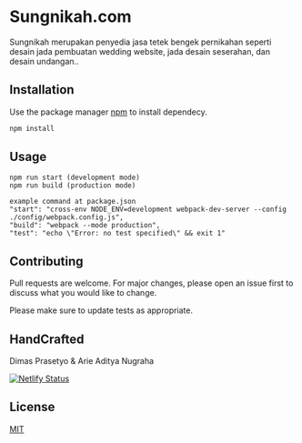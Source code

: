 # Sungnikah.com

Sungnikah merupakan penyedia jasa tetek bengek pernikahan seperti desain jada pembuatan wedding website, jada desain seserahan, dan desain undangan..

## Installation

Use the package manager [npm](https://nodejs.org/en/download/package-manager/) to install dependecy.

```bash
npm install
```

## Usage

```
npm run start (development mode)
npm run build (production mode)

example command at package.json
"start": "cross-env NODE_ENV=development webpack-dev-server --config ./config/webpack.config.js",
"build": "webpack --mode production",
"test": "echo \"Error: no test specified\" && exit 1"
```

## Contributing
Pull requests are welcome. For major changes, please open an issue first to discuss what you would like to change.

Please make sure to update tests as appropriate.

## HandCrafted
Dimas Prasetyo &
Arie Aditya Nugraha

[![Netlify Status](https://api.netlify.com/api/v1/badges/36d23392-bbe3-43bd-b4c6-e9bc05fbcbd6/deploy-status)](https://app.netlify.com/sites/sungnikah/deploys)

## License
[MIT](https://choosealicense.com/licenses/mit/)

